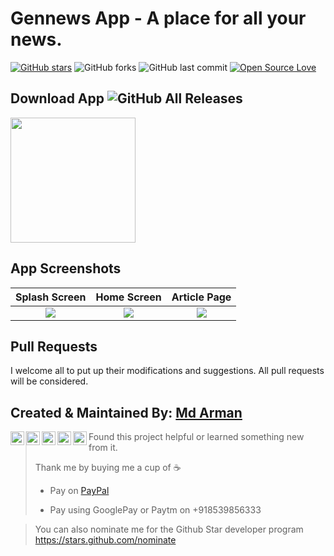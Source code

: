 # Gennews App - A place for all your news.

[![GitHub stars](https://img.shields.io/github/stars/mdarman187/gen_news?style=social)](https://github.com/login?return_to=%2Fmdarman187%gen_news) ![GitHub forks](https://img.shields.io/github/forks/mdarman187/gen_news?style=social) ![GitHub last commit](https://img.shields.io/github/last-commit/mdarman187/gen_news) [![Open Source Love](https://badges.frapsoft.com/os/v2/open-source.svg?v=103)](https://github.com/mdarman187/gen_news) 


## Download App ![GitHub All Releases](https://img.shields.io/github/downloads/mdarman187/gen_news/total?color=green)

<a href="https://github.com/mdarman187/gen_news/releases/download/v1.0/gennews.apk"><img src="https://playerzon.com/asset/download.png" width="200"></img></a> 

## App Screenshots

  Splash Screen                 |   Home Screen        |  Article Page
:-------------------------:|:-------------------------:|:-------------------------:
![](https://github.com/mdarman187/gen_news/blob/master/Screenshot_2020-05-26-12-55-46-369_arman.corp.gennews.jpg?raw=true)|![](https://github.com/mdarman187/gen_news/blob/master/Screenshot_2020-05-26-12-55-58-480_arman.corp.gennews.jpg?raw=true)|![](https://github.com/mdarman187/gen_news/blob/master/Screenshot_2020-05-26-12-56-41-506_arman.corp.gennews.jpg?raw=true)

## Pull Requests

I welcome all to put up their modifications and suggestions. All pull requests will be considered.

## Created & Maintained By: [Md Arman](https://github.com/mdarman187)

<a href="https://linkedin.com/in/mdarman187">
  <img align="left" alt="Arman's Linkdein" width="22px" src="https://cdn.jsdelivr.net/npm/simple-icons@v3/icons/linkedin.svg" />
</a>
<a href="https://twitter.com/mdarman_187">
  <img align="left" alt="Arman's Twitter" width="22px" src="https://cdn.jsdelivr.net/npm/simple-icons@v3/icons/twitter.svg" />
</a>
<a href="https://t.me/mdarman187">
  <img align="left" alt="Arman's Telegram" width="22px" src="https://cdn.jsdelivr.net/npm/simple-icons@v3/icons/telegram.svg" />
</a>
<a href="https://instagram.com/mdarman_187/">
  <img align="left" alt="Arman's Instagram" width="22px" src="https://cdn.jsdelivr.net/npm/simple-icons@v3/icons/instagram.svg" />
</a>
<a href="https://www.facebook.com/mdarman187/">
  <img align="left" alt="Arman's Facebook" width="22px" src="https://cdn.jsdelivr.net/npm/simple-icons@v3/icons/facebook.svg" />
</a>


> Found this project helpful or learned something new from it.
> 
> Thank me by buying me a cup of :coffee:
>
> * Pay on [PayPal](https://www.paypal.me/mdarman187/)
> 
> * Pay using GooglePay or Paytm on +918539856333

> You can also nominate me for the Github Star developer program
> https://stars.github.com/nominate
